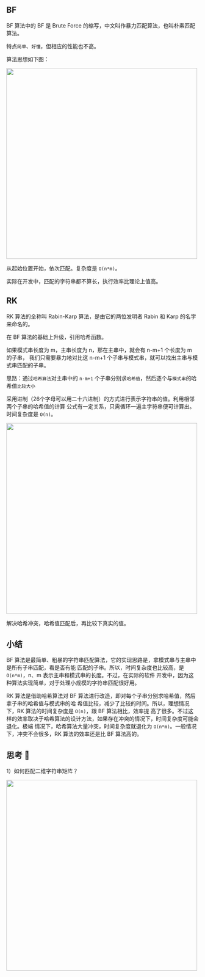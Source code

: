 ## BF

BF 算法中的 BF 是 Brute Force 的缩写，中文叫作暴力匹配算法，也叫朴素匹配算法。

特点`简单`、`好懂`，但相应的性能也不高。

算法思想如下图：

<img src="https://static001.geekbang.org/resource/image/f3/a2/f36fed972a5bdc75331d59c36eb15aa2.jpg" width=500>

从起始位置开始，依次匹配。复杂度是 `O(n*m)`。

实际在开发中，匹配的字符串都不算长，执行效率比理论上值高。

## RK

RK 算法的全称叫 Rabin-Karp 算法，是由它的两位发明者 Rabin 和 Karp 的名字来命名的。

在 BF 算法的基础上升级，引用哈希函数。

如果模式串长度为 m，主串长度为 n，那在主串中，就会有 n-m+1 个长度为 m 的子串，
我们只需要暴力地对比这 n-m+1 个子串与模式串，就可以找出主串与模式串匹配的子串。

思路：通过`哈希算法`对主串中的 `n-m+1` 个子串分别求`哈希值`，然后逐个与`模式串`的哈希值`比较大小`

采用进制（26个字母可以用二十六进制）的方式进行表示字符串的值。利用相邻两个子串的哈希值的计算
公式有一定关系，只需循环一遍主字符串便可计算出。时间复杂度是 `O(n)`。

<img src="https://static001.geekbang.org/resource/image/f9/f5/f99c16f2f899d19935567102c59661f5.jpg" width=500>

解决哈希冲突，哈希值匹配后，再比较下真实的值。

## 小结

BF 算法是最简单、粗暴的字符串匹配算法，它的实现思路是，拿模式串与主串中是所有子串匹配，看是否有能
匹配的子串。所以，时间复杂度也比较高，是 `O(n*m)`，n、m 表示主串和模式串的长度。不过，在实际的软件
开发中，因为这种算法实现简单，对于处理小规模的字符串匹配很好用。

RK 算法是借助哈希算法对 BF 算法进行改造，即对每个子串分别求哈希值，然后拿子串的哈希值与模式串的哈
希值比较，减少了比较的时间。所以，理想情况下，RK 算法的时间复杂度是 `O(n)`，跟 BF 算法相比，效率提
高了很多。不过这样的效率取决于哈希算法的设计方法，如果存在冲突的情况下，时间复杂度可能会退化。极端
情况下，哈希算法大量冲突，时间复杂度就退化为 `O(n*m)`。一般情况下，冲突不会很多，RK 算法的效率还是比 BF 算法高的。

## 思考 🤔

1）如何匹配二维字符串矩阵？

<img src="https://static001.geekbang.org/resource/image/00/c9/00c353326466a8ce4e790e36924704c9.jpg" width=500>

